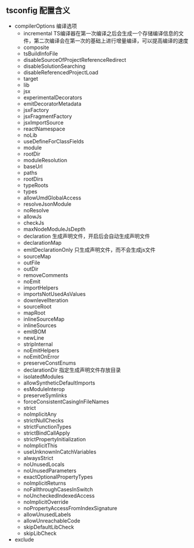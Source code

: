 ## tsconfig 配置含义

- compilerOptions 编译选项
    - incremental TS编译器在第一次编译之后会生成一个存储编译信息的文件，第二次编译会在第一次的基础上进行增量编译，可以提高编译的速度
    - composite
    - tsBuildInfoFile
    - disableSourceOfProjectReferenceRedirect
    - disableSolutionSearching
    - disableReferencedProjectLoad
    - target
    - lib
    - jsx
    - experimentalDecorators
    - emitDecoratorMetadata
    - jsxFactory
    - jsxFragmentFactory
    - jsxImportSource
    - reactNamespace
    - noLib
    - useDefineForClassFields
    - module
    - rootDir
    - moduleResolution
    - baseUrl
    - paths
    - rootDirs
    - typeRoots
    - types
    - allowUmdGlobalAccess
    - resolveJsonModule
    - noResolve
    - allowJs
    - checkJs
    - maxNodeModuleJsDepth
    - declaration 生成声明文件，开启后会自动生成声明文件
    - declarationMap
    - emitDeclarationOnly 只生成声明文件，而不会生成js文件
    - sourceMap
    - outFile
    - outDir
    - removeComments
    - noEmit
    - importHelpers
    - importsNotUsedAsValues
    - downlevelIteration
    - sourceRoot
    - mapRoot
    - inlineSourceMap
    - inlineSources
    - emitBOM
    - newLine
    - stripInternal
    - noEmitHelpers
    - noEmitOnError
    - preserveConstEnums
    - declarationDir 指定生成声明文件存放目录
    - isolatedModules
    - allowSyntheticDefaultImports
    - esModuleInterop
    - preserveSymlinks
    - forceConsistentCasingInFileNames
    - strict
    - noImplicitAny
    - strictNullChecks
    - strictFunctionTypes
    - strictBindCallApply
    - strictPropertyInitialization
    - noImplicitThis
    - useUnknownInCatchVariables
    - alwaysStrict
    - noUnusedLocals
    - noUnusedParameters
    - exactOptionalPropertyTypes
    - noImplicitReturns
    - noFallthroughCasesInSwitch
    - noUncheckedIndexedAccess
    - noImplicitOverride
    - noPropertyAccessFromIndexSignature
    - allowUnusedLabels
    - allowUnreachableCode
    - skipDefaultLibCheck
    - skipLibCheck
- exclude
